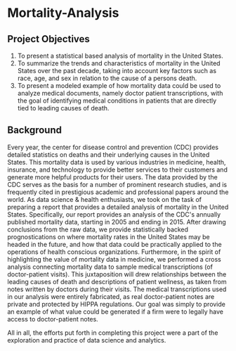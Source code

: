 # Mortality-Analysis

## Project Objectives 
1. To present a statistical based analysis of mortality in the United States. 
2. To summarize the trends and characteristics of mortality in the United States over the past decade, taking into account key factors such as race, age, and sex in relation to the cause of a persons death. 
3. To present a modeled example of how mortality data could be used to analyze medical documents, namely doctor patient transcriptions, with the goal of identifying medical conditions in patients that are directly tied to leading causes of death. 

## Background 
Every year, the center for disease control and prevention (CDC) provides detailed statistics on deaths and their underlying causes in the United States. This mortality data is used by various industries in medicine, health, insurance, and technology to provide better services to their customers and generate more helpful products for their users. The data provided by the CDC serves as the basis for a number of prominent research studies, and is frequently cited in prestigious academic and professional papers around the world. As data science & health enthusiasts, we took on the task of preparing a report that provides a detailed analysis of mortality in the United States. Specifically, our report provides an analysis of the CDC's annually published mortality data, starting in 2005 and ending in 2015. After drawing conclusions from the raw data, we provide statistically backed prognostications on where mortality rates in the United States may be headed in the future, and how that data could be practically applied to the operations of health conscious organizations. Furthermore, in the spirit of highlighting the value of mortality data in medicine, we performed a cross analysis connecting mortality data to sample medical transcriptions (of doctor-patient visits). This juxtaposition will drew relationships between the leading causes of death and descriptions of patient wellness, as taken from notes written by doctors during their visits. The medical transcriptions used in our analysis were entirely fabricated, as real doctor-patient notes are private and protected by HIPPA regulations. Our goal was simply to provide an example of what value could be generated if a firm were to legally have access to doctor-patient notes.

All in all, the efforts put forth in completing this project were a part of the exploration and practice of data science and analytics.